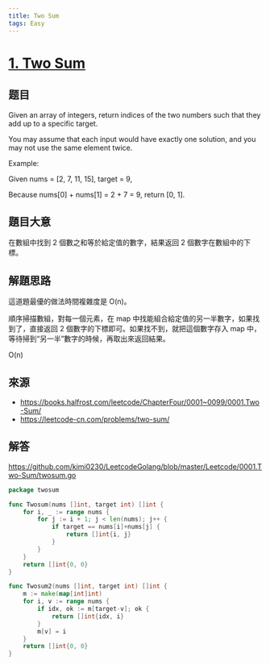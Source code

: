 ```yaml
---
title: Two Sum
tags: Easy
---
```

# [1. Two Sum](https://leetcode.com/problems/two-sum/)
## 题目
Given an array of integers, return indices of the two numbers such that they add up to a specific target.

You may assume that each input would have exactly one solution, and you may not use the same element twice.

Example:

Given nums = [2, 7, 11, 15], target = 9,

Because nums[0] + nums[1] = 2 + 7 = 9,
return [0, 1].

## 題目大意

在數組中找到 2 個數之和等於給定值的數字，結果返回 2 個數字在數組中的下標。

## 解題思路

這道題最優的做法時間複雜度是 O(n)。

順序掃描數組，對每一個元素，在 map 中找能組合給定值的另一半數字，如果找到了，直接返回 2 個數字的下標即可。如果找不到，就把這個數字存入 map 中，等待掃到“另一半”數字的時候，再取出來返回結果。

O(n)

## 來源
* https://books.halfrost.com/leetcode/ChapterFour/0001~0099/0001.Two-Sum/
* https://leetcode-cn.com/problems/two-sum/

## 解答
https://github.com/kimi0230/LeetcodeGolang/blob/master/Leetcode/0001.Two-Sum/twosum.go

```go
package twosum

func Twosum(nums []int, target int) []int {
	for i, _ := range nums {
		for j := i + 1; j < len(nums); j++ {
			if target == nums[i]+nums[j] {
				return []int{i, j}
			}
		}
	}
	return []int{0, 0}
}

func Twosum2(nums []int, target int) []int {
	m := make(map[int]int)
	for i, v := range nums {
		if idx, ok := m[target-v]; ok {
			return []int{idx, i}
		}
		m[v] = i
	}
	return []int{0, 0}
}
```